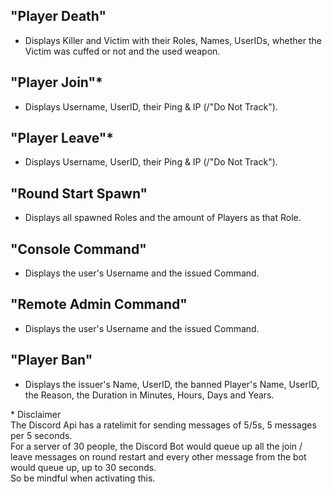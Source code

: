 ## "Player Death"
  - Displays Killer and Victim with their Roles, Names, UserIDs, whether the Victim was cuffed or not and the used weapon.
## "Player Join"*
  - Displays Username, UserID, their Ping & IP (/"Do Not Track").
## "Player Leave"*
  - Displays Username, UserID, their Ping & IP (/"Do Not Track").
## "Round Start Spawn"
  - Displays all spawned Roles and the amount of Players as that Role.
## "Console Command"
  - Displays the user's Username and the issued Command.
## "Remote Admin Command"
  - Displays the user's Username and the issued Command.
## "Player Ban"
  - Displays the issuer's Name, UserID, the banned Player's Name, UserID, the Reason, the Duration in Minutes, Hours, Days and Years.  

\* Disclaimer  
The Discord Api has a ratelimit for sending messages of 5/5s, 5 messages per 5 seconds.  
For a server of 30 people, the Discord Bot would queue up all the join / leave messages on round restart and every other message from the bot would queue up, up to 30 seconds.  
So be mindful when activating this.
